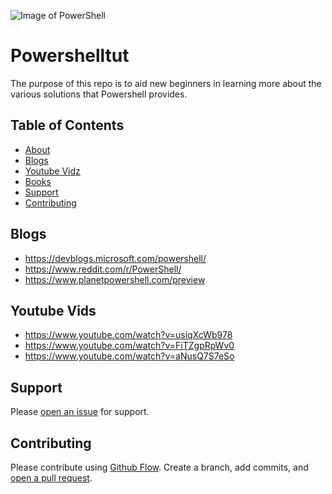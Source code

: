 ![Image of PowerShell](https://www.pei.com/wp-content/uploads/2017/02/powershell-cim_1.jpg)


# Powershelltut

The purpose of this repo is to aid new beginners in learning more about the various solutions that Powershell provides.

## Table of Contents

- [About](#About)
- [Blogs](#Blogs)
- [Youtube Vidz](#YoutubeVidz)
- [Books](#Books)
- [Support](#support)
- [Contributing](#contributing)



## Blogs
- https://devblogs.microsoft.com/powershell/
- https://www.reddit.com/r/PowerShell/
- https://www.planetpowershell.com/preview



## Youtube Vids
- https://www.youtube.com/watch?v=usiqXcWb978
- https://www.youtube.com/watch?v=FiTZgpRpWv0
- https://www.youtube.com/watch?v=aNusQ7S7eSo

## Support

Please [open an issue](https://github.com/fraction/readme-boilerplate/issues/new) for support.

## Contributing

Please contribute using [Github Flow](https://guides.github.com/introduction/flow/). Create a branch, add commits, and [open a pull request](https://github.com/fraction/readme-boilerplate/compare/).
